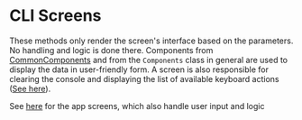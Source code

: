 # CLI Screens #
These methods only render the screen's interface based on the parameters. No handling and logic is done there. Components from [CommonComponents](../CommonComponents.cs) and from the `Components` class in general are used to display the data in user-friendly form. A screen is also responsible for clearing the console and displaying the list of available keyboard actions ([See here](../KeyboardAction.cs)).

See [here](../../app/screens) for the app screens, which also handle user input and logic